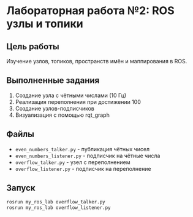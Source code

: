 # Лабораторная работа №2: ROS узлы и топики

## Цель работы
Изучение узлов, топиков, пространств имён и маппирования в ROS.

## Выполненные задания
1. Создание узла с чётными числами (10 Гц)
2. Реализация переполнения при достижении 100
3. Создание узлов-подписчиков
4. Визуализация с помощью rqt_graph

## Файлы
- `even_numbers_talker.py` - публикация чётных чисел
- `even_numbers_listener.py` - подписчик на чётные числа  
- `overflow_talker.py` - узел с переполнением
- `overflow_listener.py` - подписчик на переполнение

## Запуск
```bash
rosrun my_ros_lab overflow_talker.py
rosrun my_ros_lab overflow_listener.py
